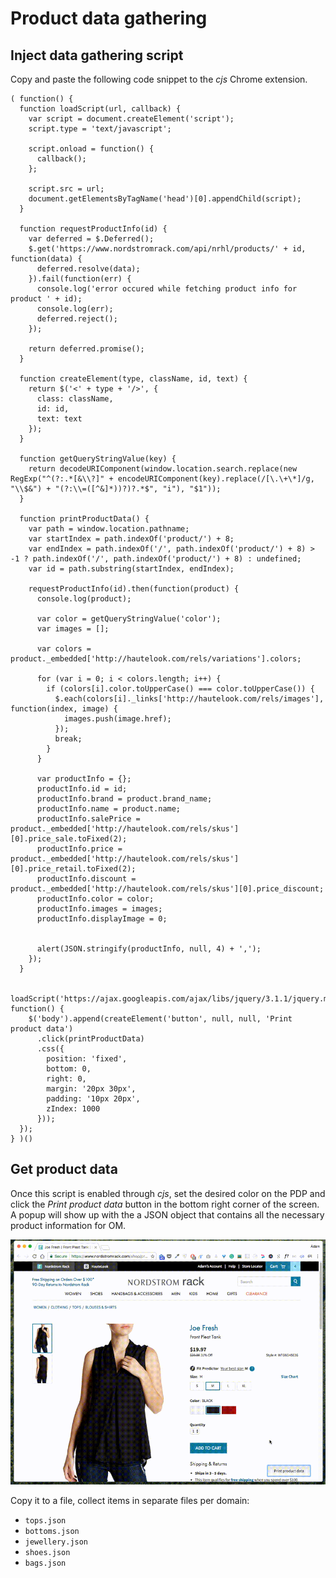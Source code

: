 # Product data gathering

## Inject data gathering script
Copy and paste the following code snippet to the *cjs* Chrome extension.

	( function() {
	  function loadScript(url, callback) {
	    var script = document.createElement('script');
	    script.type = 'text/javascript';

	    script.onload = function() {
	      callback();
	    };

	    script.src = url;
	    document.getElementsByTagName('head')[0].appendChild(script);
	  }

	  function requestProductInfo(id) {
	    var deferred = $.Deferred();
	    $.get('https://www.nordstromrack.com/api/nrhl/products/' + id, function(data) {
	      deferred.resolve(data);
	    }).fail(function(err) {
	      console.log('error occured while fetching product info for product ' + id);
	      console.log(err);
	      deferred.reject();
	    });

	    return deferred.promise();
	  }

	  function createElement(type, className, id, text) {
	    return $('<' + type + '/>', {
	      class: className,
	      id: id,
	      text: text
	    });
	  }

	  function getQueryStringValue(key) {
	    return decodeURIComponent(window.location.search.replace(new RegExp("^(?:.*[&\\?]" + encodeURIComponent(key).replace(/[\.\+\*]/g, "\\$&") + "(?:\\=([^&]*))?)?.*$", "i"), "$1"));
	  }

	  function printProductData() {
	    var path = window.location.pathname;
	    var startIndex = path.indexOf('product/') + 8;
	    var endIndex = path.indexOf('/', path.indexOf('product/') + 8) > -1 ? path.indexOf('/', path.indexOf('product/') + 8) : undefined;
	    var id = path.substring(startIndex, endIndex);

	    requestProductInfo(id).then(function(product) {
	      console.log(product);

	      var color = getQueryStringValue('color');
	      var images = [];

	      var colors = product._embedded['http://hautelook.com/rels/variations'].colors;

	      for (var i = 0; i < colors.length; i++) {
	        if (colors[i].color.toUpperCase() === color.toUpperCase()) {
	          $.each(colors[i]._links['http://hautelook.com/rels/images'], function(index, image) {
	            images.push(image.href);
	          });
	          break;
	        }
	      }

	      var productInfo = {};
	      productInfo.id = id;
	      productInfo.brand = product.brand_name;
	      productInfo.name = product.name;
	      productInfo.salePrice = product._embedded['http://hautelook.com/rels/skus'][0].price_sale.toFixed(2);
	      productInfo.price = product._embedded['http://hautelook.com/rels/skus'][0].price_retail.toFixed(2);
	      productInfo.discount = product._embedded['http://hautelook.com/rels/skus'][0].price_discount;
	      productInfo.color = color;
	      productInfo.images = images;
	      productInfo.displayImage = 0;


	      alert(JSON.stringify(productInfo, null, 4) + ',');
	    });
	  }

	  loadScript('https://ajax.googleapis.com/ajax/libs/jquery/3.1.1/jquery.min.js', function() {
	    $('body').append(createElement('button', null, null, 'Print product data')
	      .click(printProductData)
	      .css({
	        position: 'fixed',
	        bottom: 0,
	        right: 0,
	        margin: '20px 30px',
	        padding: '10px 20px',
	        zIndex: 1000
	      }));
	  });
	} )()



## Get product data

Once this script is enabled through *cjs*, set the desired color on the PDP and click the *Print product data* button in the bottom right corner of the screen. A popup will show up with the a JSON object that contains all the necessary product information for OM.

![Product data](img/product-data.gif)

Copy it to a file, collect items in separate files per domain:

* `tops.json`
* `bottoms.json`
* `jewellery.json`
* `shoes.json`
* `bags.json`
